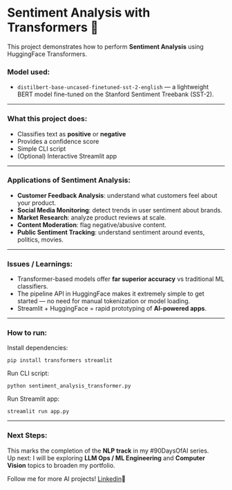 # Sentiment Analysis with Transformers 🤗

This project demonstrates how to perform **Sentiment Analysis** using HuggingFace Transformers.

### Model used:
- `distilbert-base-uncased-finetuned-sst-2-english` — a lightweight BERT model fine-tuned on the Stanford Sentiment Treebank (SST-2).

---

### What this project does:
- Classifies text as **positive** or **negative**
- Provides a confidence score
- Simple CLI script
- (Optional) Interactive Streamlit app

---

### Applications of Sentiment Analysis:
- **Customer Feedback Analysis**: understand what customers feel about your product.
- **Social Media Monitoring**: detect trends in user sentiment about brands.
- **Market Research**: analyze product reviews at scale.
- **Content Moderation**: flag negative/abusive content.
- **Public Sentiment Tracking**: understand sentiment around events, politics, movies.

---

### Issues / Learnings:

- Transformer-based models offer **far superior accuracy** vs traditional ML classifiers.
- The pipeline API in HuggingFace makes it extremely simple to get started — no need for manual tokenization or model loading.
- Streamlit + HuggingFace = rapid prototyping of **AI-powered apps**.

---

### How to run:

Install dependencies:

```
pip install transformers streamlit
```

Run CLI script:

```
python sentiment_analysis_transformer.py
```

Run Streamlit app:

```
streamlit run app.py
```

---

### Next Steps:

This marks the completion of the **NLP track** in my #90DaysOfAI series.  
Up next: I will be exploring **LLM Ops / ML Engineering** and **Computer Vision** topics to broaden my portfolio.

Follow me for more AI projects! [Linkedin](https://www.linkedin.com/in/storytellingengineer/)🚀 
